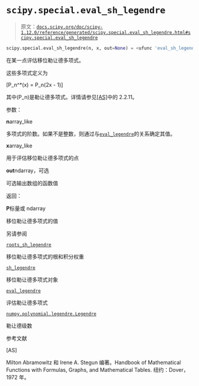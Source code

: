# `scipy.special.eval_sh_legendre`

> 原文：[`docs.scipy.org/doc/scipy-1.12.0/reference/generated/scipy.special.eval_sh_legendre.html#scipy.special.eval_sh_legendre`](https://docs.scipy.org/doc/scipy-1.12.0/reference/generated/scipy.special.eval_sh_legendre.html#scipy.special.eval_sh_legendre)

```py
scipy.special.eval_sh_legendre(n, x, out=None) = <ufunc 'eval_sh_legendre'>
```

在某一点评估移位勒让德多项式。

这些多项式定义为

\[P_n^*(x) = P_n(2x - 1)\]

其中\(P_n\)是勒让德多项式。详情请参见[[AS]](#r2c0b914a63c4-as)中的 2.2.11。

参数：

**n**array_like

多项式的阶数。如果不是整数，则通过与[`eval_legendre`](https://docs.scipy.org/doc/scipy-1.12.0/reference/generated/scipy.special.eval_legendre.html#scipy.special.eval_legendre "scipy.special.eval_legendre")的关系确定其值。

**x**array_like

用于评估移位勒让德多项式的点

**out**ndarray，可选

可选输出数组的函数值

返回：

**P**标量或 ndarray

移位勒让德多项式的值

另请参阅

[`roots_sh_legendre`](https://docs.scipy.org/doc/scipy-1.12.0/reference/generated/scipy.special.roots_sh_legendre.html#scipy.special.roots_sh_legendre "scipy.special.roots_sh_legendre")

移位勒让德多项式的根和积分权重

[`sh_legendre`](https://docs.scipy.org/doc/scipy-1.12.0/reference/generated/scipy.special.sh_legendre.html#scipy.special.sh_legendre "scipy.special.sh_legendre")

移位勒让德多项式对象

[`eval_legendre`](https://docs.scipy.org/doc/scipy-1.12.0/reference/generated/scipy.special.eval_legendre.html#scipy.special.eval_legendre "scipy.special.eval_legendre")

评估勒让德多项式

[`numpy.polynomial.legendre.Legendre`](https://numpy.org/devdocs/reference/generated/numpy.polynomial.legendre.Legendre.html#numpy.polynomial.legendre.Legendre "(在 NumPy v2.0.dev0 中)")

勒让德级数

参考文献

[AS]

Milton Abramowitz 和 Irene A. Stegun 编著。Handbook of Mathematical Functions with Formulas, Graphs, and Mathematical Tables. 纽约：Dover，1972 年。
